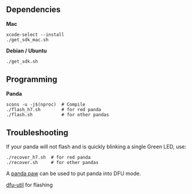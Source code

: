 Dependencies
--------

**Mac**

```
xcode-select --install
./get_sdk_mac.sh
```

**Debian / Ubuntu**

```
./get_sdk.sh
```


Programming
----

**Panda**

```
scons -u -j$(nproc)  # Compile
./flash_h7.sh        # for red panda
./flash.sh           # for other pandas
```

Troubleshooting
----

If your panda will not flash and is quickly blinking a single Green LED, use:
```
./recover_h7.sh  # for red panda
./recover.sh     # for other pandas
```

A [panda paw](https://comma.ai/shop/products/panda-paw) can be used to put panda into DFU mode.


[dfu-util](http://github.com/dsigma/dfu-util.git) for flashing
